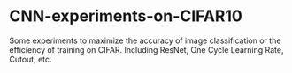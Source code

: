 # CNN-experiments-on-CIFAR10
Some experiments to maximize the accuracy of image classification or the efficiency of training on CIFAR. Including ResNet, One Cycle Learning Rate, Cutout, etc.
